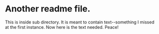 # Another readme file.
This is inside sub directory.
It is meant to contain text--something I missed at the first instance. 
Now here is the text needed.
Peace!
